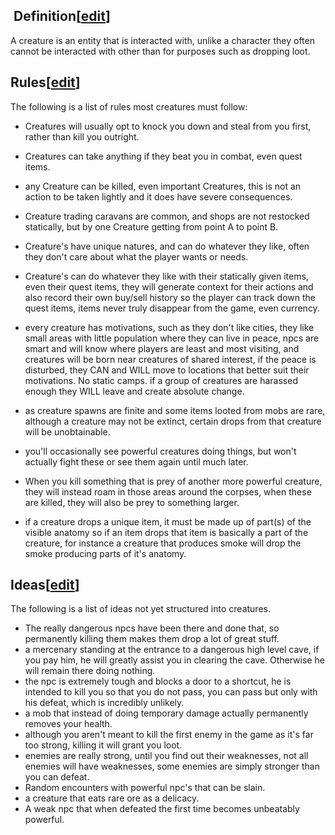 ##  Definition\[[edit](https://nim.miraheze.org/w/index.php?title=Creature&action=edit&section=1 "Edit section:  Definition")\]

A creature is an entity that is interacted with, unlike a character they often cannot be interacted with other than for purposes such as dropping loot.

## Rules\[[edit](https://nim.miraheze.org/w/index.php?title=Creature&action=edit&section=2 "Edit section: Rules")\]

The following is a list of rules most creatures must follow:

* Creatures will usually opt to knock you down and steal from you first, rather than kill you outright.
* Creatures can take anything if they beat you in combat, even quest items.
* any Creature can be killed, even important Creatures, this is not an action to be taken lightly and it does have severe consequences.
* Creature trading caravans are common, and shops are not restocked statically, but by one Creature getting from point A to point B.
* Creature's have unique natures, and can do whatever they like, often they don't care about what the player wants or needs.
* Creature's can do whatever they like with their statically given items, even their quest items, they will generate context for their actions and also record their own buy/sell history so the player can track down the quest items, items never truly disappear from the game, even currency.
* every creature has motivations, such as they don't like cities, they like small areas with little population where they can live in peace, npcs are smart and will know where players are least and most visiting, and creatures will be born near creatures of shared interest, if the peace is disturbed, they CAN and WILL move to locations that better suit their motivations. No static camps. if a group of creatures are harassed enough they WILL leave and create absolute change.

* as creature spawns are finite and some items looted from mobs are rare, although a creature may not be extinct, certain drops from that creature will be unobtainable.
* you'll occasionally see powerful creatures doing things, but won't actually fight these or see them again until much later.
* When you kill something that is prey of another more powerful creature, they will instead roam in those areas around the corpses, when these are killed, they will also be prey to something larger.
* if a creature drops a unique item, it must be made up of part(s) of the visible anatomy so if an item drops that item is basically a part of the creature, for instance a creature that produces smoke will drop the smoke producing parts of it's anatomy.

## Ideas\[[edit](https://nim.miraheze.org/w/index.php?title=Creature&action=edit&section=3 "Edit section: Ideas")\]

The following is a list of ideas not yet structured into creatures.

* The really dangerous npcs have been there and done that, so permanently killing them makes them drop a lot of great stuff.
* a mercenary standing at the entrance to a dangerous high level cave, if you pay him, he will greatly assist you in clearing the cave. Otherwise he will remain there doing nothing.
* the npc is extremely tough and blocks a door to a shortcut, he is intended to kill you so that you do not pass, you can pass but only with his defeat, which is incredibly unlikely.
* a mob that instead of doing temporary damage actually permanently removes your health.
* although you aren't meant to kill the first enemy in the game as it's far too strong, killing it will grant you loot.
* enemies are really strong, until you find out their weaknesses, not all enemies will have weaknesses, some enemies are simply stronger than you can defeat.
* Random encounters with powerful npc's that can be slain.
* a creature that eats rare ore as a delicacy.
* A weak npc that when defeated the first time becomes unbeatably powerful.